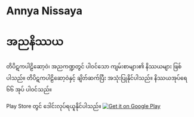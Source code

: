 # Annya Nissaya
# အညနိဿယ

တိပိဋကပါဠိဆော့ဝဲ၊ အညကဏ္ဍတွင် ပါဝင်သော ကျမ်းစာများ၏ နိဿယများ ဖြစ်ပါသည်။
တိပိဋကပါဠိဆော့ဝဲနှင့် ချိတ်ဆက်ပြီး အသုံးပြုနိုင်ပါသည်။
နိဿယအုပ်ရေ ၆၆ အုပ် ပါဝင်သည်။

Play Store တွင် ဒေါင်းလုပ်ရယူနိုင်ပါသည်။
<a href="https://play.google.com/store/apps/details?id=mm.pndaza.annyanissaya&hl=en_US">
<img alt="Get it on Google Play"
src="https://play.google.com/intl/en_us/badges/static/images/badges/en_GB_badge_web_generic.png" />
</a>
